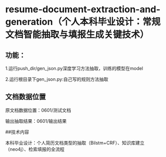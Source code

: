 # resume-document-extraction-and-generation（个人本科毕业设计：常规文档智能抽取与填报生成关键技术）

## 功能：

1.运行push_dir/gen_json.py深度学习方法抽取，训练的模型在model

2.运行根目录下gen_json.py:自己写的规则方法抽取

## 文档数据位置

原文档数据位置：0601/测试文档

输出抽取结果：0601/输出结果

##技术内容

本科毕业设计：个人简历文档类型的抽取（Bilstm+CRF）、知识库建立（neo4j）、检索填报的全流程

